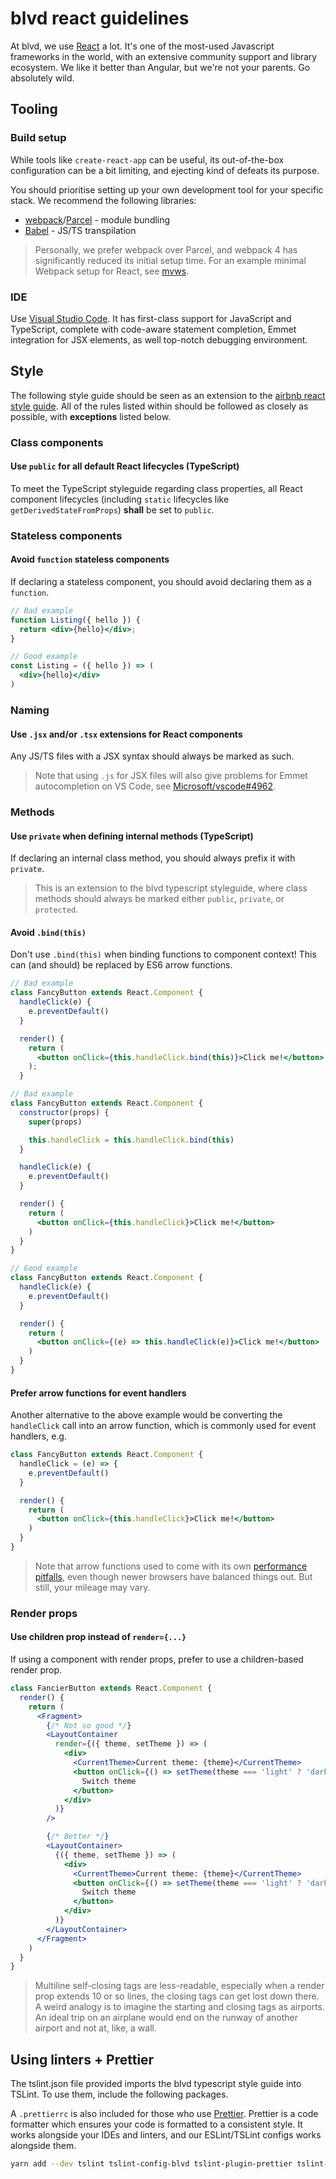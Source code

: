 # blvd react guidelines

At blvd, we use [React](https://reactjs.org/) a lot. It's one of the most-used
Javascript frameworks in the world, with an extensive community support and
library ecosystem. We like it better than Angular, but we're not your parents.
Go absolutely wild.

## Tooling

### Build setup

While tools like `create-react-app` can be useful, its out-of-the-box
configuration can be a bit limiting, and ejecting kind of defeats its purpose.

You should prioritise setting up your own development tool for your specific
stack. We recommend the following libraries:

- [webpack](https://webpack.js.org/)/[Parcel](https://parceljs.org/) - module bundling
- [Babel](https://babeljs.io/) - JS/TS transpilation

> Personally, we prefer webpack over Parcel, and webpack 4 has significantly
reduced its initial setup time. For an example minimal Webpack setup for React,
see [mvws](https://github.com/resir014/mvws).

### IDE

Use [Visual Studio Code](https://code.visualstudio.com). It has first-class
support for JavaScript and TypeScript, complete with code-aware statement
completion, Emmet integration for JSX elements, as well top-notch debugging
environment.

## Style

The following style guide should be seen as an extension to the [airbnb react style guide](https://github.com/airbnb/javascript/tree/master/react).
All of the rules listed within should be followed as closely as possible,
with **exceptions** listed below.

### Class components

#### Use `public` for all default React lifecycles (TypeScript)

To meet the TypeScript styleguide regarding class properties, all React
component lifecycles (including `static` lifecycles like
`getDerivedStateFromProps`) **shall** be set to `public`.

### Stateless components

#### Avoid `function` stateless components

If declaring a stateless component, you should avoid declaring them as a `function`.

```jsx
// Bad example
function Listing({ hello }) {
  return <div>{hello}</div>;
}

// Good example
const Listing = ({ hello }) => (
  <div>{hello}</div>
)
```

### Naming

#### Use `.jsx` and/or `.tsx` extensions for React components

Any JS/TS files with a JSX syntax should always be marked as such.

> Note that using `.js` for JSX files will also give problems for Emmet
autocompletion on VS Code, see [Microsoft/vscode#4962](https://github.com/Microsoft/vscode/issues/4962).

### Methods

#### Use `private` when defining internal methods (TypeScript)

If declaring an internal class method, you should always prefix it with `private`.

> This is an extension to the blvd typescript styleguide, where class methods
should always be marked either `public`, `private`, or `protected`.

#### Avoid `.bind(this)`

Don't use `.bind(this)` when binding functions to component context! This can
(and should) be replaced by ES6 arrow functions.

```jsx
// Bad example
class FancyButton extends React.Component {
  handleClick(e) {
    e.preventDefault()
  }

  render() {
    return (
      <button onClick={this.handleClick.bind(this)}>Click me!</button>
    );
  }

// Bad example
class FancyButton extends React.Component {
  constructor(props) {
    super(props)

    this.handleClick = this.handleClick.bind(this)
  }

  handleClick(e) {
    e.preventDefault()
  }

  render() {
    return (
      <button onClick={this.handleClick}>Click me!</button>
    )
  }
}

// Good example
class FancyButton extends React.Component {
  handleClick(e) {
    e.preventDefault()
  }

  render() {
    return (
      <button onClick={(e) => this.handleClick(e)}>Click me!</button>
    )
  }
}
```

#### Prefer arrow functions for event handlers

Another alternative to the above example would be converting the `handleClick`
call into an arrow function, which is commonly used for event handlers, e.g.

```jsx
class FancyButton extends React.Component {
  handleClick = (e) => {
    e.preventDefault()
  }

  render() {
    return (
      <button onClick={this.handleClick}>Click me!</button>
    )
  }
}
```

> Note that arrow functions used to come with its own
[performance pitfalls](https://jsperf.com/arrow-functions), even though newer
browsers have balanced things out. But still, your mileage may vary.

### Render props

#### Use children prop instead of `render={...}`

If using a component with render props, prefer to use a children-based render prop.

```jsx
class FancierButton extends React.Component {
  render() {
    return (
      <Fragment>
        {/* Not so good */}
        <LayoutContainer
          render={({ theme, setTheme }) => (
            <div>
              <CurrentTheme>Current theme: {theme}</CurrentTheme>
              <button onClick={() => setTheme(theme === 'light' ? 'dark' : 'light')}>
                Switch theme
              </button>
            </div>
          )}
        />

        {/* Better */}
        <LayoutContainer>
          {({ theme, setTheme }) => (
            <div>
              <CurrentTheme>Current theme: {theme}</CurrentTheme>
              <button onClick={() => setTheme(theme === 'light' ? 'dark' : 'light')}>
                Switch theme
              </button>
            </div>
          )}
        </LayoutContainer>
      </Fragment>
    )
  }
}
```

> Multiline self-closing tags are less-readable, especially when a render prop
extends 10 or so lines, the closing tags can get lost down there. A weird
analogy is to imagine the starting and closing tags as airports. An ideal trip
on an airplane would end on the runway of another airport and not at, like,
a wall.

## Using linters + Prettier

The tslint.json file provided imports the blvd typescript style guide into
TSLint. To use them, include the following packages.

A `.prettierrc` is also included for those who use [Prettier](https://prettier.io/).
Prettier is a code formatter which ensures your code is formatted to a
consistent style. It works alongside your IDEs and linters, and our
ESLint/TSLint configs works alongside them.

```bash
yarn add --dev tslint tslint-config-blvd tslint-plugin-prettier tslint-config-prettier
```
